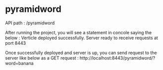 # pyramidword

API path : /pyramidword

After running the project, you will see a statement in concole saying the below :
Verticle deployed successfully. Server ready to receive requests at port 8443

Once successfully deployed and server is up, you can send request to the server like below as a GET request :
http://localhost:8443/pyramidword/?word=banana
